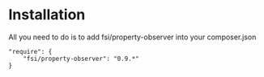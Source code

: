 # Installation #

All you need to do is to add fsi/property-observer into your composer.json

```
"require": {
    "fsi/property-observer": "0.9.*"
}
```
